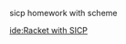 sicp homework with scheme

[ide:Racket with SICP](http://docs.racket-lang.org/sicp-manual/index.html)
